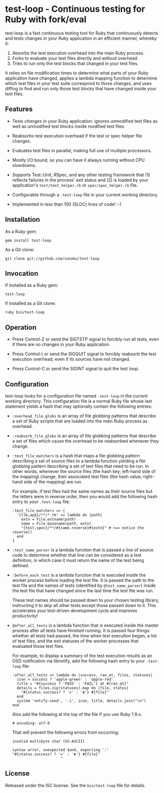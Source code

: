 test-loop - Continuous testing for Ruby with fork/eval
======================================================

test-loop is a fast continuous testing tool for Ruby that continuously detects
and tests changes in your Ruby application in an efficient manner, whereby it:

1. Absorbs the test execution overhead into the main Ruby process.
2. Forks to evaluate your test files directly and without overhead.
3. Tries to run only the test blocks that changed in your test files.

It relies on file modification times to determine what parts of your Ruby
application have changed, applies a lambda mapping function to determine which
test files in your test suite correspond to those changes, and uses diffing to
find and run only those test blocks that have changed inside your test files.


Features
--------

* Tests *changes* in your Ruby application: ignores unmodified test files
  as well as unmodified test blocks inside modified test files.

* Reabsorbs test execution overhead if the test or spec helper file changes.

* Evaluates test files in parallel, making full use of multiple processors.

* Mostly I/O bound, so you can have it always running without CPU slowdowns.

* Supports Test::Unit, RSpec, and any other testing framework that (1)
  reflects failures in the process' exit status and (2) is loaded by your
  application's `test/test_helper.rb` or `spec/spec_helper.rb` file.

* Configurable through a `.test-loop` file in your current working directory.

* Implemented in less than 100 (SLOC) lines of code! :-)


Installation
------------

As a Ruby gem:

    gem install test-loop

As a Git clone:

    git clone git://github.com/sunaku/test-loop


Invocation
----------

If installed as a Ruby gem:

    test-loop

If installed as a Git clone:

    ruby bin/test-loop


Operation
---------

* Press Control-Z or send the SIGTSTP signal to forcibly run all
  tests, even if there are no changes in your Ruby application.

* Press Control-\ or send the SIGQUIT signal to forcibly reabsorb
  the test execution overhead, even if its sources have not changed.

* Press Control-C or send the SIGINT signal to quit the test loop.


Configuration
-------------

test-loop looks for a configuration file named `.test-loop` in the current
working directory.  This configuration file is a normal Ruby file whose last
statement yields a hash that may optionally contain the following entries:

* `:overhead_file_globs` is an array of file globbing patterns that describe a
  set of Ruby scripts that are loaded into the main Ruby process as overhead.

* `:reabsorb_file_globs` is an array of file globbing patterns that describe a
  set of files which cause the overhead to be reabsorbed whenever they change.

* `:test_file_matchers` is a hash that maps a file globbing pattern
  describing a set of source files to a lambda function yielding a file
  globbing pattern describing a set of test files that need to be run.  In
  other words, whenever the source files (the hash key; left-hand side of the
  mapping) change, their associated test files (the hash value; right-hand
  side of the mapping) are run.

  For example, if test files had the same names as their source files but the
  letters were in reverse order, then you would add the following hash entry
  to your `.test-loop` file:

      :test_file_matchers => {
        '{lib,app}/**/*.rb' => lambda do |path|
          extn = File.extname(path)
          name = File.basename(path, extn)
          "{test,spec}/**/#{name.reverse}#{extn}" # <== notice the reverse()
        end
      }

* `:test_name_parser` is a lambda function that is passed a line of source
  code to determine whether that line can be considered as a test definition,
  in which case it must return the name of the test being defined.

* `:before_each_test` is a lambda function that is executed inside the worker
  process before loading the test file.  It is passed the path to the test
  file and the names of tests (identified by `@test_name_parser`) inside the
  test file that have changed since the last time the test file was run.

  These test names should be passed down to your chosen testing library,
  instructing it to skip all other tests except those passed down to it.  This
  accelerates your test-driven development cycle and improves productivity!

* `@after_all_tests` is a lambda function that is executed inside the master
  process after all tests have finished running.  It is passed four things:
  whether all tests had passed, the time when test execution began, a list of
  test files, and the exit statuses of the worker processes that evaluated
  those test files.

  For example, to display a summary of the test execution results as an OSD
  notification via libnotify, add the following hash entry to your
  `.test-loop` file:

      :after_all_tests => lambda do |success, ran_at, files, statuses|
        icon = success ? 'apple-green' : 'apple-red'
        title = "#{success ? 'PASS' : 'FAIL'} at #{ran_at}"
        details = files.zip(statuses).map do |file, status|
          "#{status.success? ? '✔' : '✘'} #{file}"
        end
        system 'notify-send', '-i', icon, title, details.join("\n")
      end

  Also add the following at the top of the file if you use Ruby 1.9.x:

      # encoding: utf-8

  That will prevent the following errors from occurring:

      invalid multibyte char (US-ASCII)

      syntax error, unexpected $end, expecting ':'
      "#{status.success? ? '✔' : '✘'} #{file}"
                            ^


License
-------

Released under the ISC license.  See the `bin/test-loop` file for details.
